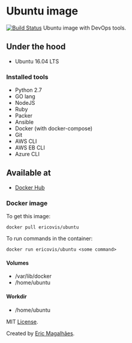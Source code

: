 # Ubuntu image
[![Build Status](https://travis-ci.org/ericovis/packer-on-steroids.svg?branch=master)](https://travis-ci.org/ericovis/ubuntu)
Ubuntu image with DevOps tools.

## Under the hood

- Ubuntu 16.04 LTS

### Installed tools

- Python 2.7
- GO lang
- NodeJS
- Ruby
- Packer
- Ansible
- Docker (with docker-compose)
- Git
- AWS CLI
- AWS EB CLI
- Azure CLI

## Available at

- [Docker Hub](https://hub.docker.com/r/ericovis/ubuntu/)

### Docker image

To get this image:
~~~
docker pull ericovis/ubuntu
~~~

To run commands in the container:
~~~
docker run ericovis/ubuntu <some command>
~~~

#### Volumes

- /var/lib/docker
- /home/ubuntu

#### Workdir

- /home/ubuntu


MIT [License](/LICENSE).

Created by [Eric Magalhães](https://emagalha.es).
